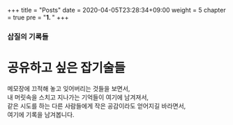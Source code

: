 +++
title = "Posts"
date = 2020-04-05T23:28:34+09:00
weight = 5
chapter = true
pre = "<b>1. </b>"
+++

### 삽질의 기록들

# 공유하고 싶은 잡기술들

메모장에 끄적해 놓고 잊어버리는 것들을 보면서,   
내 머릿속을 스치고 지나가는 기억들이 여기에 남겨져서,    
같은 시도를 하는 다른 사람들에게 작은 공감이라도 얻어지길 바라면서,   
여기에 기록을 남겨봅니다.